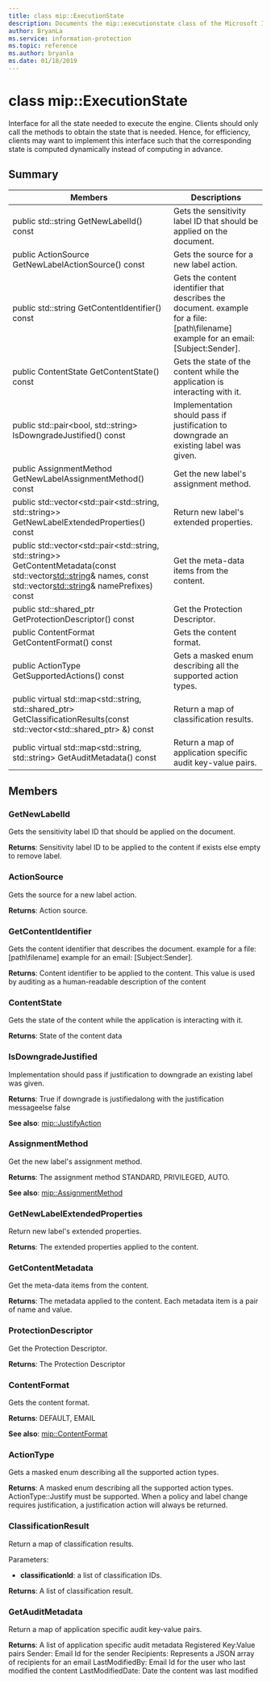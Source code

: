 ```yaml
---
title: class mip::ExecutionState 
description: Documents the mip::executionstate class of the Microsoft Information Protection (MIP) SDK.
author: BryanLa
ms.service: information-protection
ms.topic: reference
ms.author: bryanla
ms.date: 01/18/2019
---
```


# class mip::ExecutionState 
Interface for all the state needed to execute the engine.
Clients should only call the methods to obtain the state that is needed. Hence, for efficiency, clients may want to implement this interface such that the corresponding state is computed dynamically instead of computing in advance.
  
## Summary
 Members                        | Descriptions                                
--------------------------------|---------------------------------------------
public std::string GetNewLabelId() const  |  Gets the sensitivity label ID that should be applied on the document.
public ActionSource GetNewLabelActionSource() const  |  Gets the source for a new label action.
public std::string GetContentIdentifier() const  |  Gets the content identifier that describes the document. example for a file: [path\filename] example for an email: [Subject:Sender].
public ContentState GetContentState() const  |  Gets the state of the content while the application is interacting with it.
public std::pair<bool, std::string> IsDowngradeJustified() const  |  Implementation should pass if justification to downgrade an existing label was given.
public AssignmentMethod GetNewLabelAssignmentMethod() const  |  Get the new label's assignment method.
public std::vector<std::pair<std::string, std::string>> GetNewLabelExtendedProperties() const  |  Return new label's extended properties.
public std::vector<std::pair<std::string, std::string>> GetContentMetadata(const std::vector<std::string>& names, const std::vector<std::string>& namePrefixes) const  |  Get the meta-data items from the content.
public std::shared_ptr<ProtectionDescriptor> GetProtectionDescriptor() const  |  Get the Protection Descriptor.
public ContentFormat GetContentFormat() const  |  Gets the content format.
public ActionType GetSupportedActions() const  |  Gets a masked enum describing all the supported action types.
public virtual std::map<std::string, std::shared_ptr<ClassificationResult>> GetClassificationResults(const std::vector<std::shared_ptr<ClassificationRequest>> &) const  |  Return a map of classification results.
public virtual std::map<std::string, std::string> GetAuditMetadata() const  |  Return a map of application specific audit key-value pairs.
  
## Members
  
### GetNewLabelId
Gets the sensitivity label ID that should be applied on the document.

  
**Returns**: Sensitivity label ID to be applied to the content if exists else empty to remove label.
  
### ActionSource
Gets the source for a new label action.

  
**Returns**: Action source.
  
### GetContentIdentifier
Gets the content identifier that describes the document. example for a file: [path\filename] example for an email: [Subject:Sender].

  
**Returns**: Content identifier to be applied to the content.
This value is used by auditing as a human-readable description of the content
  
### ContentState
Gets the state of the content while the application is interacting with it.

  
**Returns**: State of the content data
  
### IsDowngradeJustified
Implementation should pass if justification to downgrade an existing label was given.

  
**Returns**: True if downgrade is justifiedalong with the justification messageelse false 
  
**See also**: [mip::JustifyAction](class_mip_justifyaction.md)
  
### AssignmentMethod
Get the new label's assignment method.

  
**Returns**: The assignment method STANDARD, PRIVILEGED, AUTO. 
  
**See also**: [mip::AssignmentMethod](undefined)
  
### GetNewLabelExtendedProperties
Return new label's extended properties.

  
**Returns**: The extended properties applied to the content.
  
### GetContentMetadata
Get the meta-data items from the content.

  
**Returns**: The metadata applied to the content. 
Each metadata item is a pair of name and value.
  
### ProtectionDescriptor
Get the Protection Descriptor.

  
**Returns**: The Protection Descriptor
  
### ContentFormat
Gets the content format.

  
**Returns**: DEFAULT, EMAIL 
  
**See also**: [mip::ContentFormat](undefined)
  
### ActionType
Gets a masked enum describing all the supported action types.

  
**Returns**: A masked enum describing all the supported action types.
ActionType::Justify must be supported. When a policy and label change requires justification, a justification action will always be returned.
  
### ClassificationResult
Return a map of classification results.

Parameters:  
* **classificationId**: a list of classification IDs. 



  
**Returns**: A list of classification result.
  
### GetAuditMetadata
Return a map of application specific audit key-value pairs.

  
**Returns**: A list of application specific audit metadata
Registered Key:Value pairs Sender: Email Id for the sender Recipients: Represents a JSON array of recipients for an email LastModifiedBy: Email Id for the user who last modified the content LastModifiedDate: Date the content was last modified